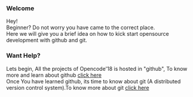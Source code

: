 
### Welcome
Hey!  
Beginner? Do not worry you have came to the correct place.  
Here we will give you a brief idea on how to kick start opensource development with github and git.


### Want Help?
Lets begin,
All the projects of Opencode'18 is hosted in "github", To know more and learn about github [click here](https://github.com/opencode18/Resources/blob/master/Github.md)  
Once You have learned github, its time to know about git (A distributed version control system).To know more about git [click here](https://github.com/opencode18/Resources/blob/master/git.md)  

